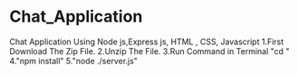 # Chat_Application
Chat Application Using Node js,Express js, HTML , CSS, Javascript
1.First Download The Zip File.
2.Unzip The File.
3.Run Command in Terminal "cd <Folder Name>"
4."npm install"
5."node ./server.js"
